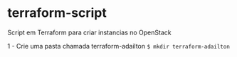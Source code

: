 # terraform-script
Script em Terraform para criar instancias no OpenStack

1 - Crie uma pasta chamada terraform-adailton
`$ mkdir terraform-adailton`
